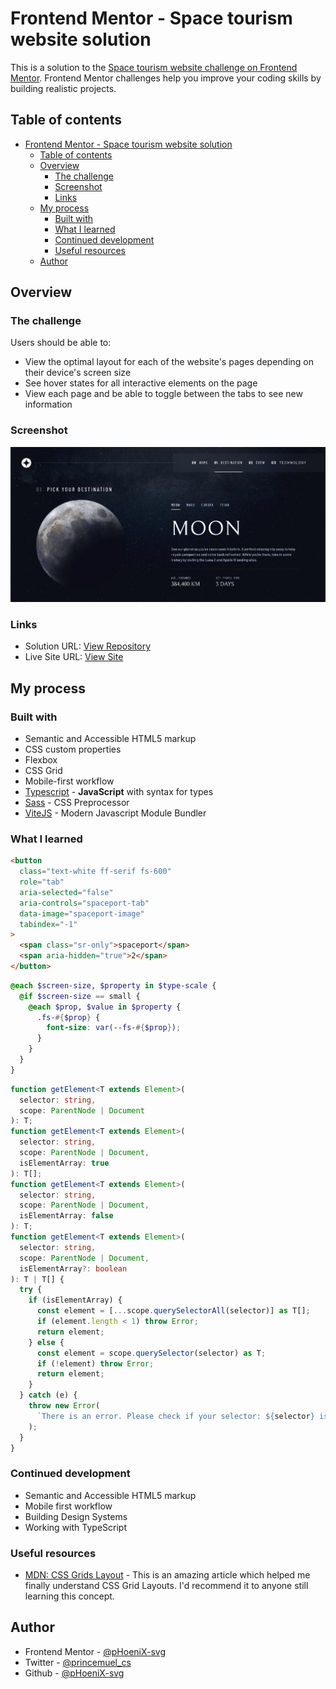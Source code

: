 # Frontend Mentor - Space tourism website solution

This is a solution to the [Space tourism website challenge on Frontend Mentor](https://www.frontendmentor.io/challenges/space-tourism-multipage-website-gRWj1URZ3). Frontend Mentor challenges help you improve your coding skills by building realistic projects.

## Table of contents

- [Frontend Mentor - Space tourism website solution](#frontend-mentor---space-tourism-website-solution)
  - [Table of contents](#table-of-contents)
  - [Overview](#overview)
    - [The challenge](#the-challenge)
    - [Screenshot](#screenshot)
    - [Links](#links)
  - [My process](#my-process)
    - [Built with](#built-with)
    - [What I learned](#what-i-learned)
    - [Continued development](#continued-development)
    - [Useful resources](#useful-resources)
  - [Author](#author)

## Overview

### The challenge

Users should be able to:

- View the optimal layout for each of the website's pages depending on their device's screen size
- See hover states for all interactive elements on the page
- View each page and be able to toggle between the tabs to see new information

### Screenshot

![Project Screenshot](./screenshot.png)

### Links

- Solution URL: [View Repository](https://github.com/pHoeniX-svg/space-tourism-fm)
- Live Site URL: [View Site](https://space-tours-fm.netlify.app/)

## My process

### Built with

- Semantic and Accessible HTML5 markup
- CSS custom properties
- Flexbox
- CSS Grid
- Mobile-first workflow
- [Typescript](https://www.typescriptlang.org/) - **JavaScript** with syntax for types
- [Sass](https://sass-lang.com/) - CSS Preprocessor
- [ViteJS](https://github.com/vitejs/vite) - Modern Javascript Module Bundler

### What I learned

```html
<button
  class="text-white ff-serif fs-600"
  role="tab"
  aria-selected="false"
  aria-controls="spaceport-tab"
  data-image="spaceport-image"
  tabindex="-1"
>
  <span class="sr-only">spaceport</span>
  <span aria-hidden="true">2</span>
</button>
```

```scss
@each $screen-size, $property in $type-scale {
  @if $screen-size == small {
    @each $prop, $value in $property {
      .fs-#{$prop} {
        font-size: var(--fs-#{$prop});
      }
    }
  }
}
```

```ts
function getElement<T extends Element>(
  selector: string,
  scope: ParentNode | Document
): T;
function getElement<T extends Element>(
  selector: string,
  scope: ParentNode | Document,
  isElementArray: true
): T[];
function getElement<T extends Element>(
  selector: string,
  scope: ParentNode | Document,
  isElementArray: false
): T;
function getElement<T extends Element>(
  selector: string,
  scope: ParentNode | Document,
  isElementArray?: boolean
): T | T[] {
  try {
    if (isElementArray) {
      const element = [...scope.querySelectorAll(selector)] as T[];
      if (element.length < 1) throw Error;
      return element;
    } else {
      const element = scope.querySelector(selector) as T;
      if (!element) throw Error;
      return element;
    }
  } catch (e) {
    throw new Error(
      `There is an error. Please check if your selector: ${selector} is correct`
    );
  }
}
```

### Continued development

- Semantic and Accessible HTML5 markup
- Mobile first workflow
- Building Design Systems
- Working with TypeScript

### Useful resources

- [MDN: CSS Grids Layout](https://developer.mozilla.org/en-US/docs/Learn/CSS/CSS_layout/Grids) - This is an amazing article which helped me finally understand CSS Grid Layouts. I'd recommend it to anyone still learning this concept.

## Author

- Frontend Mentor - [@pHoeniX-svg](https://www.frontendmentor.io/profile/pHoeniX-svg)
- Twitter - [@princemuel_cs](https://twitter.com/princemuel_cs)
- Github - [@pHoeniX-svg](https://github.com/pHoeniX-svg/)
